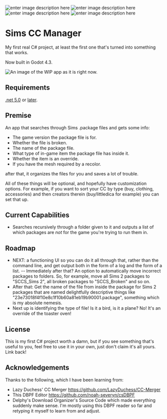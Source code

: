 ![enter image description here](https://img.shields.io/github/downloads/sixstepsaway/Sims-CC-Sorter/total?style=for-the-badge)        ![enter image description here](https://img.shields.io/github/issues/sixstepsaway/sims-cc-sorter?style=for-the-badge)  ![enter image description here](https://img.shields.io/github/watchers/sixstepsaway/sims-cc-sorter?style=for-the-badge)  ![enter image description here](https://img.shields.io/github/v/tag/sixstepsaway/sims-cc-sorter?style=for-the-badge) 
# Sims CC Manager

My first real C# project, at least the first one that's turned into something that works. 

Now built in Godot 4.3.

![An image of the WIP app as it is right now.](https://64.media.tumblr.com/b122d4942504d2867a9957a2a833ab4b/a24a1a2064ec77fa-b0/s1280x1920/c0167e9431ee10027d236ca1ec39349cc50e0154.pnj)

## Requirements

[.net 5.0](https://dotnet.microsoft.com/en-us/download/dotnet/5.0) or [later](https://dotnet.microsoft.com/en-us/download/dotnet).

## Premise 

An app that searches through Sims .package files and gets some info:

- The game version the package file is for. 
- Whether the file is broken.
- The name of the package file.
- What type of in-game item the package file has inside it.
- Whether the item is an override.
- If you have the mesh required by a recolor.

after that, it organizes the files for you and saves a lot of trouble. 

All of these things will be optional, and hopefully have customization options. For example, if you want to sort your CC by type (buy, clothing, accessories) and then creators therein (buy/littledica for example) you can set that up. 

## Current Capabilities

- Searches recursively through a folder given to it and outputs a list of which packages are *not* for the game you're trying to run them in. 

## Roadmap

- NEXT: a functioning UI so you can do it all through that, rather than the command line, and get output both in the form of a log and the form of a list.
-- Immediately after that? An option to automatically move incorrect packages to folders. So, for example, move all Sims 2 packages to "SCCS_Sims 2", all broken packages to "SCCS_Broken" and so on. 
- After that: Get the name of the file from inside the package for Sims 2 packages that are named delightfully descriptive things like "23e73018f4f10e8c1f10b60a81eb19b90001.package", something which is my absolute nemesis.
- Next up is identifying the type of file! Is it a bird, is it a plane? No! It's an override of the toaster oven! 

## License 

This is my first C# project worth a damn, but if you see something that's useful to you, feel free to use it in your own, just don't claim it's all yours. Link back!

## Acknowledgements 

Thanks to the following, which I have been learning from: 

- Lazy Duchess' CC Merger https://github.com/LazyDuchess/CC-Merger 
- This DBPF Editor https://github.com/noah-severyn/csDBPF 
- Delphy's Download Organizer's Source Code which made everything suddenly make sense. I'm mostly using this DBPF reader so far and retyping it myself to learn from and adjust.

